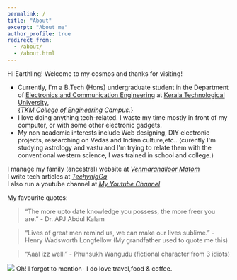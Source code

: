 ```yaml
---
permalink: /
title: "About"
excerpt: "About me"
author_profile: true
redirect_from: 
  - /about/
  - /about.html
---
```


Hi Earthling! Welcome to my cosmos and thanks for visiting!  

- Currently, I'm a B.Tech (Hons) undergraduate student in the Department of [Electronics and Communication Engineering](http://tkmce.ac.in/?department-info=electronics-communication-engineering) at [Kerala Technological University](https://ktu.edu.in/),   
{_[TKM College of Engineering](https://en.wikipedia.org/wiki/Thangal_Kunju_Musaliar_College_of_Engineering) Campus._}
- I love doing anything tech-related. I waste my time mostly in front of my computer, or with some other electronic gadgets.
- My non academic interests include Web designing, DIY electronic projects, researching on Vedas and Indian culture,etc.. (curently I'm studying astrology and vastu and I'm trying to relate them with the conventional western science, I was trained in school and college.)

I manage my family (ancestral) website at [_Venmaranalloor Matom_](http://www.vedicfarm.in)  
I write tech articles at [_TechynigGa_](http://www.techynig.ga)  
I also run a youtube channel at [_My Youtube Channel_](https://www.youtube.com/channel/UC5loeOXaEJqgJfLdVznb0xQ)
   
My favourite quotes:
>  “The more upto date knowledge you possess, the more freer you are.”
                                              - Dr. APJ Abdul Kalam
   
>  “Lives of great men remind us, we can make our lives sublime.”
                                        - Henry Wadsworth Longfellow (My grandfather used to quote me this)
   
>  “Aaal izz welll”
                                                - Phunsukh Wangudu (fictional character from 3 idiots)

![](https://lh3.googleusercontent.com/YStoJyS9aOGR8Y32kBmHzLmx-K9ZpWLeqXPOMzkOWOwkzcVQ2x0-wTpoFyuj1U2VIwGcgItB-D1m8heV_k3VKdYDqGp59iKcAL6d5uBcxbdyCPBPEpIve12cpUT-i8HWRLDF8MTT-g=w1920-h1080)
Oh! I forgot to mention- I do love travel,food & coffee.
